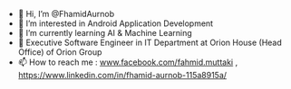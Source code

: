 - 👋 Hi, I’m @FhamidAurnob
- 👀 I’m interested in Android Application Development
- 🌱 I’m currently learning AI & Machine Learning
- 💞️ Executive Software Engineer in IT Department at Orion House (Head Office) of Orion Group
- 📫 How to reach me : www.facebook.com/fahmid.muttaki , https://www.linkedin.com/in/fhamid-aurnob-115a8915a/

<!---
FhamidAurnob/FhamidAurnob is a ✨ special ✨ repository because its `README.md` (this file) appears on your GitHub profile.
You can click the Preview link to take a look at your changes.
--->
